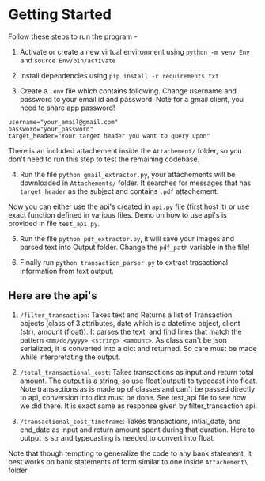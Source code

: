 # Getting Started
Follow these steps to run the program -

1. Activate or create a new virtual environment using `python -m venv Env` and `source Env/bin/activate`

2. Install dependencies using `pip install -r requirements.txt`

3. Create a `.env` file which contains following. Change username and password to your email id and password. Note for a gmail client, you need to share app password!

```.env
username="your_email@gmail.com"
password="your_password"
target_header="Your target header you want to query upon"
```

There is an included attachement inside the `Attachement/` folder, so you don't need to run this step to test the remaining codebase.

4. Run the file `python gmail_extractor.py`, your attachements will be downloaded in `Attachements/` folder. It searches for messages that has `target_header` as the subject and contains `.pdf` attachement.

Now you can either use the api's created in `api.py` file (first host it) or use exact function defined in various files.
Demo on how to use api's is provided in file `test_api.py`.

5. Run the file `python pdf_extractor.py`, it will save your images and parsed text into Output folder. Change the `pdf_path` variable in the file!

6. Finally run `python transaction_parser.py` to extract trasactional information from text output.

## Here are the api's

1. `/filter_transaction`: Takes text and Returns a list of Transaction objects (class of 3 attributes, date which is a datetime object, client (str), amount (float)). It parses the text, and find lines that match the pattern `<mm/dd/yyyy> <string> <amount>`. As class can't be json serialized, it is converted into a dict and returned. So care must be made while interpretating the output.

2. `/total_transactional_cost`: Takes transactions as input and return total amount. The output is a string, so use float(output) to typecast into float. Note transactions as is made up of classes and can't be passed directly to api, conversion into dict must be done. See test_api file to see how we did there. It is exact same as response given by filter_transaction api.

3. `/transactional_cost_timeframe`: Takes transactions, intial_date, and end_date as input and return amount spent during that duration. Here to output is str and typecasting is needed to convert into float.

Note that though tempting to generalize the code to any bank statement, it best works on bank statements of form similar to one inside `Attachement\` folder
